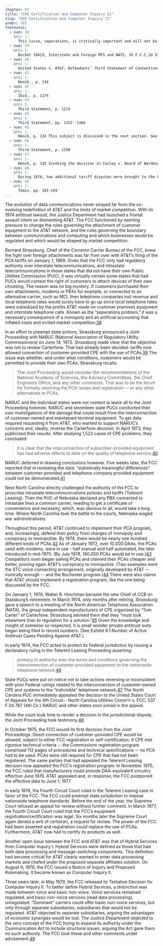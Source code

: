 ```yaml
---
chapter: 07
title: "CPE Certification and Computer Inquiry II"
slug: "CPE Certification and Computer Inquiry II"
order: 707
footnotes:
  - num: 38
    src: |-
      This issue, separations, is critically important and will not be but touched on in this discussion. It is core to understanding the interconnections, and how they were accounted for, that made organizational and institutional structure so difficult to change. See Temin for the best discussion -- one involving over one hundred interviews of AT&T executives during this period.
  - num: 39
    src: |- 
      Docket 19419, Interstate and Foreign MTS and WATS, 35 F.C.C.2d 539 (1972)
  - num: 40
    src: |- 
      United States v. AT&T, Defendants’ Third Statement of Contentions and Proof, Vol. II, pp. 1149-1150
  - num: 41
    src: |-  
      Henck., p. 134
  - num: 42
    src: |- 
      Ibid., p. 1174
  - num: 43
    src: |-
      Third Statement, p. 1174
  - num: 44
    src: |- 
      Third Statement, pp. 1152--1168
  - num: 45
    src: |- 
      Henck, p. 134 This subject is discussed in the next section. See for example Exhibit 2.15 Number of Active Antitrust Cases Pending Against AT&T.
  - num: 46
    src: |-  
      Third Statement, p. 1150
  - num: 47
    src: |- 
      Henck, p. 135 Invoking the decision in Cooley v. Board of Wardens (1851) regarding Federal authority to regulate uniform systems.
  - num: 48
    src: |- 
      During 1974, two additional tariff disputes were brought to the FCC: Phonemate and Mebane Telephone Company.
  - num: 49
    src: |-  
      Temin, pp. 191-194
---
```


The evolution of data communications never strayed far from the co-evolving redefinition of AT&T and the limits of market competition. With its 1974 antitrust lawsuit, the Justice Department had launched a frontal assault intent on dismantling AT&T. The FCC functioned by exerting pressure to change the rules governing the attachment of customer equipment to the AT&T network, and the rules governing the boundary between communications and computing and which businesses would be regulated and which would be shaped by market competition.

Bernard Strassburg, Chief of the Common Carrier Bureau of the FCC, knew the fight over foreign attachments was far from over with AT&T’s filing of the PCA tariffs on January 1, 1969. Given that the FCC only had regulatory authority over interstate telecommunications, and intrastate telecommunications in those states that did not have their own Public Utilities Commission (PUC), it was virtually certain some states that had PUCs would contest the right of customers to attach devices of their own choosing. The reason was no big mystery. If customers purchased their own attachments, modems or PBXs for example, or connected to an alternative carrier, such as MCI, then telephone companies lost revenue and local telephone rates would surely have to go up since local telephone rates were subsidized by the profits AT&T made on customer premises equipment and interstate telephone calls. Known as the “separations problem,” it was a necessary consequence of a monopoly and an artificial accounting that inflated costs and invited market competition.<a name="fnloc38" href="#fn38">38</a>

In an effort to preempt state actions, Strassburg announced a Joint Proceeding with NARUC (National Association of Regulatory Utility Commissioners) on June 14, 1972. Strassburg made clear that the objective was not to review Carterfone. That had already been decided: tariffs now allowed connection of customer-provided CPE with the use of PCAs.<a name="fnloc39" href="#fn39">39</a>  The issue was whether, and under what conditions, customers would be permitted to provide their own PCAs. Strassburg recalls:

>The Joint Proceeding would consider the recommendations of the National Academy of Sciences, the Advisory Committees, the Chief Engineers Office, and any other comments. That was to be the forum for formally resolving the PCA issues and registration -- or any other alternatives to PCAs.

NARUC and the individual states were not content to leave all to the Joint Proceeding however. NARUC and seventeen state PUCs conducted their own investigations of the damage that could result from the interconnection of customer-owned and maintained terminal equipment. To get data required requesting it from AT&T, who wanted to support NARUC’s concerns and, ideally, reverse the Carterfone decision. In April 1973, they publicized their results. After studying 1,523 cases of CPE problems, they concluded:

>it is clear that the interconnection of subscriber-provided equipment has had adverse effects to date on the quality of telephone service.<a name="fnloc40" href="#fn40">40</a>

NARUC deferred in drawing conclusions however. Five weeks later, the FCC reported that in reviewing the data: “statistically meaningful differences” between customer-provided and telephone-company provided equipment could not be demonstrated.<a name="fnloc41" href="#fn41">41</a>

Next North Carolina directly challenged the authority of the FCC to proscribe intrastate telecommunications policies and tariffs (Telerent Leasing). Then the PUC of Nebraska declared any PBX connected to intrastate lines a common carrier, needing to get a certificate of convenience and necessity, which, was obvious to all, would take a long time. Where North Carolina took the battle to the courts, Nebraska waged war administratively.

Throughout this period, AT&T continued to implement their PCA program, and, increasingly, defend their policy from charges of monopoly and conspiracy to monopolize. By 1974, there would be nearly one hundred different kinds of PCAs.<a name="fnloc42" href="#fn42">42</a>  As of January 1972, over 10,000  DAAs, the PCAs used with modems, were in use - half manual and half automated, the later introduced in mid-1970. (By July 1978, 160,000 PCAs would be in use.)<a name="fnloc43" href="#fn43">43</a>  Competitors soon began selling PCAs and claimed their PCAs cheaper and better, proving again AT&T’s conspiracy to monopolize. (Two examples were the STC voice connecting arrangement, originally developed by AT&T -- ironically enough -- and the Rochester program.)<a name="fnloc44" href="#fn44">44</a>  There were also claims that AT&T should implement a registration program, like the one being discussed by the FCC.

On January 1, 1974, Walter R. Hinchman became the new Chief of CCB on Stassburg’s retirement. In March 1974, only months after retiring, Strassburg gave a speech to a meeting of the North American Telephone Association (NATA), the group independent manufacturers of CPE organized by “Tom Carter” of Carterfone. Strassburg advised them that they “must look elsewhere than to regulation for a solution.”<a name="fnloc45" href="#fn45">45</a>  Given the knowledge and insight of someone so respected, it is small wonder private antitrust suits began being filed in record numbers. (See Exhibit 6.1 Number of Active Antitrust Cases Pending Against AT&T.)

In early 1974, the FCC acted to protect its Federal jurisdiction by issuing a declaratory ruling in the Telerent Leasing Proceeding asserting:

>primacy in authority over the terms and conditions governing the interconnection of customer-provided equipment to the nationwide telephone network.<a name="fnloc46" href="#fn46">46</a>

State PUCs were put on notice not to take actions reversing or inconsistent with prior Federal rulings related to the interconnection of customer-owned CPE and systems to the “indivisible” telephone network.<a name="fnloc47" href="#fn47">47</a>  The North Carolina PUC immediately appealed the decision to the United States Court of Appeals for the 4th Circuit-- North Carolina Utilities Comm’n v. FCC, 537 F.2d 787 (4th Cir.) NARUC and other states soon joined in the appeal.

While the court took time to render a decision in the jurisdictional dispute, the Joint Proceeding took testimony.<a name="fnloc48" href="#fn48">48</a>

In October 1975, the FCC issued its first decision from the Joint Proceedings. Direct connection of customer-provided CPE would be allowed, subject to either FCC registration or self-certification. If CPE met rigorous technical criteria -- the Commissions registration program comprised 112 pages of procedures and technical specifications -- no PCA had to be used. PCAs were still required for CPE that had not been registered. The same parties that had appealed the Telerent Leasing decision now appealed the FCC’s registration program. In November 1975, the FCC ruled that manufacturers could provide DAA-equivalent circuitry effective June 1976. AT&T appealed and, in response, the FCC postponed the effective date to June 1, 1977.

In early 1976, the Fourth Circuit Court ruled in the Telerent Leasing case in favor of the FCC. The FCC could preempt state jurisdiction to impose nationwide telephone standards. Before the end of the year, the Supreme Court refused an appeal for review without further comment. In March 1977, the Fourth Circuit Court ruled that the FCC’s equipment registration/certification was legal. Six months later the Supreme Court again denied a writ of certiorari, a request for review. The power of the FCC had been asserted and registration could replace the use of PCAs. Furthermore, AT&T now had to certify its products as well.

Another open issue between the FCC and AT&T was that of Hybrid Services from Computer Inquiry I. Hybrid Services were defined as those that had both data processing and message-switching components. This definition had become critical for AT&T clearly wanted to enter data processing markets and chafed under the proposed separate affiliates solution. On August 9, 1976, the FCC issued a Notice of Inquiry and Proposed Rulemaking. It became known as Computer Inquiry II.

Three years later, in May 1979, the FCC released its Tentative Decision for Computer Inquiry II. To better define Hybrid Services, a distinction was made between voice and basic non-voice. Voice services remained regulated, and basic non-voice services (read data processing), unregulated. “Dominant” carriers could offer basic non-voice services, but only through separate subsidiaries, subsidiaries that would not be regulated. AT&T objected to separate subsidiaries, arguing the advantages of economic synergies would be lost. The Justice Department objected to the very concept of the FCC trying to expand its authority under the Communication Act to include structural issues, arguing the Act gave them no such authority. The FCC took these and other comments under advisement.<a name="fnloc49" href="#fn49">49</a>
